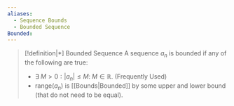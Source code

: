 ```yaml
---
aliases:
  - Sequence Bounds
  - Bounded Sequence
Bounded:
---
```

>[!definition|*] Bounded Sequence
>A sequence $a_n$ is bounded if any of the following are true:
>- $\exists \; M > 0 : |a_n| \le M: \; M \in \mathbb{R}$. (Frequently Used)
>- $\text{range}(a_n)$ is [[Bounds|Bounded]] by some upper and lower bound (that do not need to be equal).
